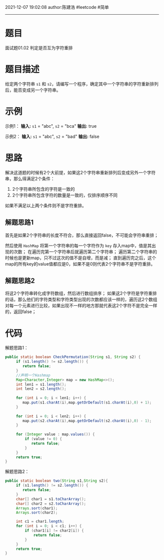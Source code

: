 2021-12-07
19:02:08
author:陈建浩
#leetcode  #简单

--- 
# 题目
面试题01.02 判定是否互为字符重排

# 题目描述
给定两个字符串 `s1` 和 `s2`，请编写一个程序，确定其中一个字符串的字符重新排列后，能否变成另一个字符串。

# 示例
示例1：
**输入:** `s1` = "abc", `s2` = "bca"
**输出:** true

示例2：
**输入:** `s1` = "abc", `s2` = "bad"
**输出:** false

# 思路
解决这道题的时候有2个大前提，如果这2个字符串重新排列后变成另外一个字符串，那么得满足2个条件：
1. 2个字符串所包含的字符是一致的
2. 2个字符串所包含字符的数量是一致的，仅排序顺序不同

如果不满足以上两个条件则不是字符重排。
## 解题思路1
首先是如果2个字符串的长度不符合，那么直接返回false，不可能会字符串重排；

然后使用 `HashMap` 将第一个字符串的每一个字符作为 `key` 存入map中，值是其出现的次数；
在遍历完第一个字符串后就遍历第二个字符串；
遍历第二个字符串的时候也是更新map，只不过这次的值不是自增，而是减；
直到遍历完之后，这个map的所有key的value值都应是0，如果不是0则代表2个字符串不是字符重排。

## 解题思路2
将这2个字符串转化成字符数组，然后进行数组排序；
如果这2个字符是字符重排的话，那么他们的字符类型和字符类型出现的次数都应该一样的，遍历这2个数组对每一个元素进行比较，如果出现不一样的地方那就代表这2个字符不是完全一样的，返回false；

# 代码
解题思路1：

```java
public static boolean CheckPermutation(String s1, String s2) {  
	 if (s1.length() != s2.length()) {  
		return false;  
	 }  
	 //声明一个Hashmap  
	 Map<Character,Integer> map = new HashMap<>();  
	 int len1 = s1.length();  
	 int len2 = s2.length();  
	 
	 for (int i = 0; i < len1; i++) {  
		map.put(s1.charAt(i),map.getOrDefault(s1.charAt(i),0) + 1);  
	 }  
	 
	 for (int i = 0; i < len2; i++) {  
		map.put(s2.charAt(i),map.getOrDefault(s2.charAt(i),0) - 1);  
	 }  
	 
	 for (Integer value : map.values()) {  
		 if (value != 0) {  
			return false;  
		 }  
	 } 
	 return true;  
}
```

解题思路2：
```java
public static boolean two(String s1,String s2){  
	 if (s1.length() != s2.length()) {  
	 	return false;  
	 }  
	 char[] char1 = s1.toCharArray();  
	 char[] char2 = s2.toCharArray();  
	 Arrays.sort(char1);  
	 Arrays.sort(char2);  

	 int c1 = char1.length;  
	 for (int i = 0; i < c1; i++) {  
		 if (char1[i] != char2[i]) {  
			 return false;  
	 	 }  
	 } 
	 return true;  
}
```